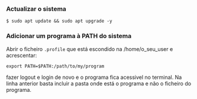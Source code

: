 ### Actualizar o sistema

```
$ sudo apt update && sudo apt upgrade -y
```

### Adicionar um programa à PATH do sistema

Abrir o ficheiro ```.profile``` que está escondido na /home/o_seu_user e acrescentar:

```
export PATH=$PATH:/path/to/my/program
```

fazer logout e login de novo e o programa fica acessivel no terminal. Na linha anterior basta incluir a pasta onde está o programa e não o ficheiro do programa.
